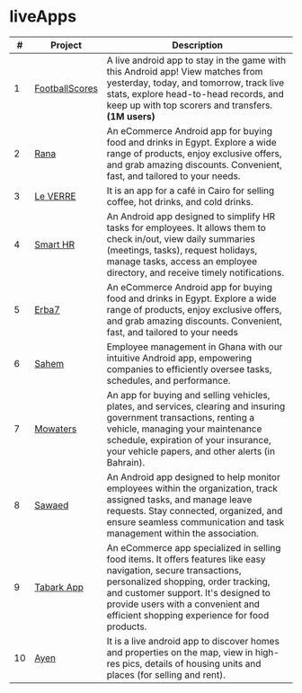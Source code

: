 # liveApps
| #  | Project        | Description |
| ---| ---            | --- |
| 1  | [FootballScores](https://github.com/hamza94max/FootballScores) | A live android app to stay in the game with this Android app! View matches from yesterday, today, and tomorrow, track live stats, explore head-to-head records, and keep up with top scorers and transfers. **(1M users)**
| 2  | [Rana](https://play.google.com/store/apps/details?id=com.rna.rna) | An eCommerce Android app for buying food and drinks in Egypt. Explore a wide range of products, enjoy exclusive offers, and grab amazing discounts. Convenient, fast, and tailored to your needs. |
| 3  | [Le VERRE](https://play.google.com/store/apps/details?id=com.scheme.leverre&hl=en) | It is an app for a café in Cairo for selling coffee, hot drinks, and cold drinks. |
| 4  | [Smart HR](https://play.google.com/store/apps/details?id=com.scheme.leverrehr&hl=en) | An Android app designed to simplify HR tasks for employees. It allows them to check in/out, view daily summaries (meetings, tasks), request holidays, manage tasks, access an employee directory, and receive timely notifications. |
| 5  | [Erba7](https://play.google.com/store/apps/details?id=com.erba7.erbah) | An eCommerce Android app for buying food and drinks in Egypt. Explore a wide range of products, enjoy exclusive offers, and grab amazing discounts. Convenient, fast, and tailored to your needs |
| 6  | [Sahem](https://play.google.com/store/apps/details?id=com.SchemeCode.zadhr&hl=en_US) | Employee management in Ghana with our intuitive Android app, empowering companies to efficiently oversee tasks, schedules, and performance. |
| 7  | [Mowaters](https://play.google.com/store/apps/details?id=com.sceamcode.mawatery&hl=en) | An app for buying and selling vehicles, plates, and services, clearing and insuring government transactions, renting a vehicle, managing your maintenance schedule, expiration of your insurance, your vehicle papers, and other alerts (in Bahrain). |
| 8  | [Sawaed](https://play.google.com/store/apps/details?id=com.scheme.taskSystem) | An Android app designed to help monitor employees within the organization, track assigned tasks, and manage leave requests. Stay connected, organized, and ensure seamless communication and task management within the association. |
| 9 | [Tabark App](https://play.google.com/store/apps/details?id=com.scheme.tabark&hl=en_US) | An eCommerce app specialized in selling food items. It offers features like easy navigation, secure transactions, personalized shopping, order tracking, and customer support. It's designed to provide users with a convenient and efficient shopping experience for food products. |
| 10  | [Ayen](https://github.com/hamza94max/Ayen) | It is a live android app to discover homes and properties on the map, view in high-res pics, details of housing units and places (for selling and rent). |
